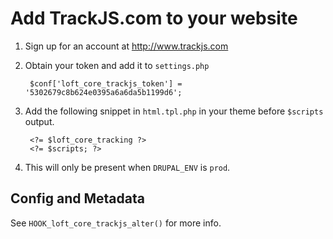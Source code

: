 # Add TrackJS.com to your website

1. Sign up for an account at http://www.trackjs.com
2. Obtain your token and add it to `settings.php`

        $conf['loft_core_trackjs_token'] = '5302679c8b624e0395a6a6da5b1199d6';
        
3. Add the following snippet in `html.tpl.php` in your theme before `$scripts` output.

        <?= $loft_core_tracking ?>
        <?= $scripts; ?>

4. This will only be present when `DRUPAL_ENV` is `prod`.

## Config and Metadata

See `HOOK_loft_core_trackjs_alter()` for more info.
